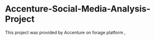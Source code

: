 # Accenture-Social-Media-Analysis-Project
This project was provided by Accenture on forage platform , 
